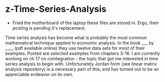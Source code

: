 # z-Time-Series-Analysis

* Fried the motherboard of the laptop these files are stored in. Ergo, their posting is pending it's replacement.

Time series analysis has become what is probably the most common mathematical technique applied to economic analysis. In the book ___ by ____ (pdf available online) they use twelve data sets for most of their examples. Posted are selected examples from chapters 3-16. I am currently working on ch 17 on cointegration - the topic that got me interested in time series analysis to begin with. Unfortunately Jordan form (see linear matrix analysis repository) is a necessary part of this, and has turned out to be an appreciable endeavor on its own. 
